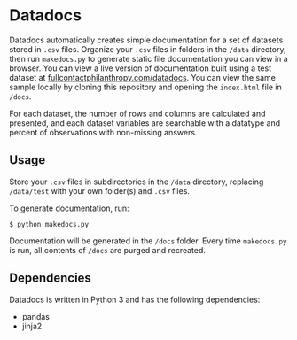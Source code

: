 # Datadocs

Datadocs automatically creates simple documentation for a set of datasets stored in `.csv` files. Organize your `.csv` files in folders in the `/data` directory, then run `makedocs.py` to generate static file documentation you can view in a browser. You can view a live version of documentation built using a test dataset at [fullcontactphilanthropy.com/datadocs](http://fullcontactphilanthropy.com/datadocs/). You can view the same sample locally by cloning this repository and opening the `index.html` file in `/docs`.

For each dataset, the number of rows and columns are calculated and presented, and each dataset variables are searchable with  a datatype and percent of observations with non-missing answers.

## Usage

Store your `.csv` files in subdirectories in the `/data` directory, replacing `/data/test` with your own folder(s) and `.csv` files.

To generate documentation, run:

```shell
$ python makedocs.py
```

Documentation will be generated in the `/docs` folder. Every time `makedocs.py` is run, all contents of `/docs` are purged and recreated.

## Dependencies

Datadocs is written in Python 3 and has the following dependencies:

* pandas
* jinja2
